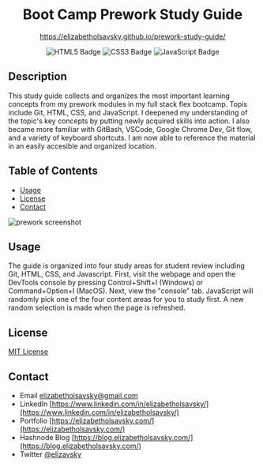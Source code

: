<div align="center">
  
  # Boot Camp Prework Study Guide
  https://elizabetholsavsky.github.io/prework-study-guide/

  ![HTML5 Badge](https://img.shields.io/badge/HTML5-E34F26?logo=html5&logoColor=fff&style=flat)
  ![CSS3 Badge](https://img.shields.io/badge/CSS3-1572B6?logo=css3&logoColor=fff&style=flat)
  ![JavaScript Badge](https://img.shields.io/badge/JavaScript-F7DF1E?logo=javascript&logoColor=000&style=flat)

</div>

## Description

This study guide collects and organizes the most important learning concepts from my prework modules in my full stack flex bootcamp. Topis include Git, HTML, CSS, and JavaScript.  I deepened my understanding of the topic's key concepts by putting newly acquired skills into action. I also became more familiar with GitBash, VSCode, Google Chrome Dev, Git flow, and a variety of keyboard shortcuts. I am now able to reference the material in an easily accesible and organized location.

## Table of Contents
* [Usage](#usage)
* [License](#license)
* [Contact](#contact)

![prework screenshot](https://user-images.githubusercontent.com/116515976/224515641-f3414e88-fc1e-462e-9ab8-0e84be060917.png)

## Usage

The guide is organized into four study areas for student review including Git, HTML, CSS, and Javascript. First, visit the webpage and open the DevTools console by pressing Control+Shift+I (Windows) or Command+Option+I (MacOS). Next, view the "console" tab. JavaScript will randomly pick one of the four content areas for you to study first. A new random selection is made when the page is refreshed. 

## License
[MIT License](https://opensource.org/licenses/MIT)

## Contact
* Email elizabetholsavsky@gmail.com
* LinkedIn [https://www.linkedin.com/in/elizabetholsavsky/](https://www.linkedin.com/in/elizabetholsavsky/)
* Portfolio [https://elizabetholsavsky.com/](https://elizabetholsavsky.com/)
* Hashnode Blog [https://blog.elizabetholsavsky.com/](https://blog.elizabetholsavsky.com/)
* Twitter [@elizavsky](https://twitter.com/home)


